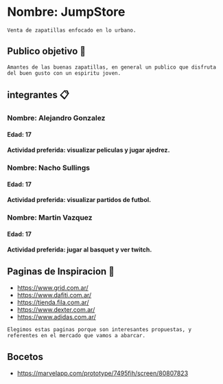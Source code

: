 # Nombre: JumpStore
```
Venta de zapatillas enfocado en lo urbano.
```
## Publico objetivo 🚀
``` 
Amantes de las buenas zapatillas, en general un publico que disfruta del buen gusto con un espiritu joven. 
```
## integrantes 📋
### Nombre: Alejandro Gonzalez
#### Edad: 17
#### Actividad preferida: visualizar peliculas y jugar ajedrez.
### Nombre: Nacho Sullings
#### Edad: 17
#### Actividad preferida: visualizar partidos de futbol.
### Nombre: Martin Vazquez
#### Edad: 17
#### Actividad preferida: jugar al basquet y ver twitch.
## Paginas de Inspiracion 📖
* https://www.grid.com.ar/
* https://www.dafiti.com.ar/
* https://tienda.fila.com.ar/
* https://www.dexter.com.ar/
* https://www.adidas.com.ar/
```
Elegimos estas paginas porque son interesantes propuestas, y referentes en el mercado que vamos a abarcar.
```
## Bocetos
* https://marvelapp.com/prototype/7495fih/screen/80807823


